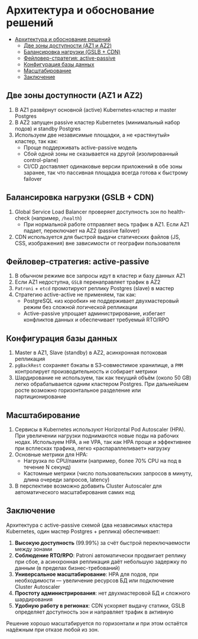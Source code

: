 # Архитектура и обоснование решений

- [Архитектура и обоснование решений](#архитектура-и-обоснование-решений)
  - [Две зоны доступности (AZ1 и AZ2)](#две-зоны-доступности-az1-и-az2)
  - [Балансировка нагрузки (GSLB + CDN)](#балансировка-нагрузки-gslb--cdn)
  - [Фейловер-стратегия: active-passive](#фейловер-стратегия-active-passive)
  - [Конфигурация базы данных](#конфигурация-базы-данных)
  - [Масштабирование](#масштабирование)
  - [Заключение](#заключение)


## Две зоны доступности (AZ1 и AZ2)
1. В AZ1 развёрнут основной (active) Kubernetes‑кластер и master Postgres
2. В AZ2 запущен passive кластер Kubernetes (минимальный набор подов) и standby Postgres
3. Используем две независимые площадки, а не «растянутый» кластер, так как:
   - Проще поддерживать active-passive модель
   - Сбой одной зоны не сказывается на другой (изолированный control-plane)
   - CI/CD доставляет одинаковые версии приложений в обе зоны заранее, так что пассивная площадка всегда готова к быстрому failover

## Балансировка нагрузки (GSLB + CDN)
1. Global Service Load Balancer проверяет доступность зон по health-check (например, `/health`)
   - При нормальной работе отправляет весь трафик в AZ1. Если AZ1 падает, переключает на AZ2 (passive failover)
2. CDN используется для быстрой выдачи статических файлов (JS, CSS, изображения) вне зависимости от географии пользователя

## Фейловер-стратегия: active-passive
1. В обычном режиме все запросы идут в кластер и базу данных AZ1
2. Если AZ1 недоступна, `GSLB` перенаправляет трафик в AZ2
3. `Patroni` + `etcd` промотируют реплику Postgres (slave) в мастер
4. Стратегию active-active не применяем, так как:
   - PostgreSQL «из коробки» не поддерживает двухмастеровый режим без сложной логической репликации
   - Active-passive упрощает администрирование, избегает конфликтов данных и обеспечивает требуемый RTO/RPO

## Конфигурация базы данных
1. Master в AZ1, Slave (standby) в AZ2, асинхронная потоковая репликация
2. `pgBackRest` сохраняет бэкапы в S3‑совместимое хранилище, а `PMM` контролирует производительность и собирает метрики
3. Шардирование не используем, так как текущий объём (около 50 GB) легко обрабатывается одним кластером Postgres. При дальнейшем росте возможно горизонтальное разделение или партиционирование

## Масштабирование
1. Сервисы в Kubernetes используют Horizontal Pod Autoscaler (HPA). При увеличении нагрузки поднимаются новые поды на рабочих нодах. Используем HPA, а не VPA, так как HPA проще и эффективнее при всплесках трафика, легко «распараллеливает» нагрузку
2. Основные метрики для HPA:
   - Нагрузка по CPU/памяти (например, более 70% CPU на под в течение N секунд)
   - Кастомные метрики (число пользовательских запросов в минуту, длина очереди запросов, latency)
3. В перспективе возможно добавить Cluster Autoscaler для автоматического масштабирования самих нод

## Заключение

Архитектура с active-passive схемой (два независимых кластера Kubernetes, один мастер Postgres + реплика) обеспечивает:
1. **Высокую доступность** (99.99%) за счёт быстрой переключаемости между зонами
2. **Соблюдение RTO/RPO**: Patroni автоматически продвигает реплику при сбое, а асинхронная репликация даёт небольшую задержку по данным (в пределах бизнес-требований)
3. **Универсальное масштабирование**: HPA для подов, при необходимости — увеличение ресурсов БД или подключение Cluster Autoscaler
4. **Простоту администрирования**: нет двухмастеровой БД и сложного шардирования
5. **Удобную работу в регионах**: CDN ускоряет выдачу статики, GSLB определяет доступность зон и направляет трафик в активную

Решение хорошо масштабируется по горизонтали и при этом остаётся надёжным при отказе любой из зон.